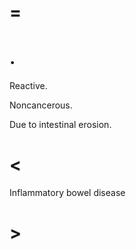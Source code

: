 # =

# .

Reactive.

Noncancerous.

Due to intestinal erosion.

# <

Inflammatory bowel disease

# >
